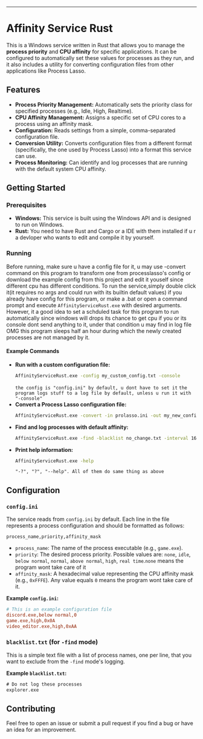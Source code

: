 -----

# Affinity Service Rust

This is a Windows service written in Rust that allows you to manage the **process priority** and **CPU affinity** for specific applications. It can be configured to automatically set these values for processes as they run, and it also includes a utility for converting configuration files from other applications like Process Lasso.

## Features

  * **Process Priority Management:** Automatically sets the priority class for specified processes (e.g., Idle, High, Realtime).
  * **CPU Affinity Management:** Assigns a specific set of CPU cores to a process using an affinity mask.
  * **Configuration:** Reads settings from a simple, comma-separated configuration file.
  * **Conversion Utility:** Converts configuration files from a different format (specifically, the one used by Process Lasso) into a format this service can use.
  * **Process Monitoring:** Can identify and log processes that are running with the default system CPU affinity.

## Getting Started

### Prerequisites

  * **Windows:** This service is built using the Windows API and is designed to run on Windows.
  * **Rust:** You need to have Rust and Cargo or a IDE with them installed if u r a devloper who wants to edit and compile it by yourself.

### Running

Before running, make sure u have a config file for it, u may use -convert command on this program to transform one from processlasso's config or download the example config from this project and edit it youself since different cpu has different conditions.
To run the service,simply double click it(it requires no args and could run with its builtin default values) if you already have config for this program, or make a .bat or open a command prompt and execute `AffinityServiceRust.exe` with desired arguments.
However, it a good idea to set a schduled task for this program to run automatically since windows will drops its chance to get cpu if you or its console dont send anything to it, 
under that condition u may find in log file OMG this program sleeps half an hour during which the newly created processes are not managed by it.

#### Example Commands

  * **Run with a custom configuration file:**
    ```bash
    AffinityServiceRust.exe -config my_custom_config.txt -console
    ```
    `the config is "config.ini" by default, u dont have to set it`
    `the program logs stuff to a log file by default, unless u run it with "-console"`
  * **Convert a Process Lasso configuration file:**
    ```bash
    AffinityServiceRust.exe -convert -in prolasso.ini -out my_new_config.ini
    ```
  * **Find and log processes with default affinity:**
    ```bash
    AffinityServiceRust.exe -find -blacklist no_change.txt -interval 16000
    ```
  * **Print help information:**
    ```bash
    AffinityServiceRust.exe -help
    ```
    `"-?", "?", "--help". All of them do same thing as above`

## Configuration

### `config.ini`

The service reads from `config.ini` by default. Each line in the file represents a process configuration and should be formatted as follows:

```
process_name,priority,affinity_mask
```

  * `process_name`: The name of the process executable (e.g., `game.exe`).
  * `priority`: The desired process priority. Possible values are: `none`, `idle`, `below normal`, `normal`, `above normal`, `high`, `real time`.`none` means the program wont take care of it
  * `affinity_mask`: A hexadecimal value representing the CPU affinity mask (e.g., `0xFFFE`). Any value equals `0` means the program wont take care of it. 

**Example `config.ini`:**

```ini
# This is an example configuration file
discord.exe,below normal,0
game.exe,high,0x0A
video_editor.exe,high,0xAA
```

### `blacklist.txt` (for `-find` mode)

This is a simple text file with a list of process names, one per line, that you want to exclude from the `-find` mode's logging.

**Example `blacklist.txt`:**

```txt
# Do not log these processes
explorer.exe
```

## Contributing

Feel free to open an issue or submit a pull request if you find a bug or have an idea for an improvement.
